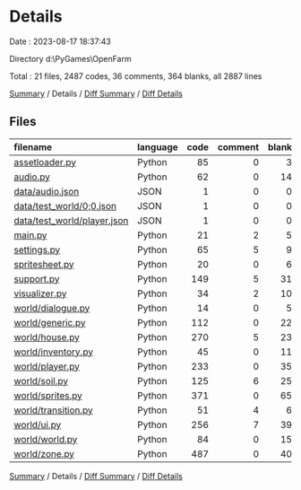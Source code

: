 # Details

Date : 2023-08-17 18:37:43

Directory d:\\PyGames\\OpenFarm

Total : 21 files,  2487 codes, 36 comments, 364 blanks, all 2887 lines

[Summary](results.md) / Details / [Diff Summary](diff.md) / [Diff Details](diff-details.md)

## Files
| filename | language | code | comment | blank | total |
| :--- | :--- | ---: | ---: | ---: | ---: |
| [assetloader.py](/assetloader.py) | Python | 85 | 0 | 3 | 88 |
| [audio.py](/audio.py) | Python | 62 | 0 | 14 | 76 |
| [data/audio.json](/data/audio.json) | JSON | 1 | 0 | 0 | 1 |
| [data/test_world/0;0.json](/data/test_world/0;0.json) | JSON | 1 | 0 | 0 | 1 |
| [data/test_world/player.json](/data/test_world/player.json) | JSON | 1 | 0 | 0 | 1 |
| [main.py](/main.py) | Python | 21 | 2 | 5 | 28 |
| [settings.py](/settings.py) | Python | 65 | 5 | 9 | 79 |
| [spritesheet.py](/spritesheet.py) | Python | 20 | 0 | 6 | 26 |
| [support.py](/support.py) | Python | 149 | 5 | 31 | 185 |
| [visualizer.py](/visualizer.py) | Python | 34 | 2 | 10 | 46 |
| [world/dialogue.py](/world/dialogue.py) | Python | 14 | 0 | 5 | 19 |
| [world/generic.py](/world/generic.py) | Python | 112 | 0 | 22 | 134 |
| [world/house.py](/world/house.py) | Python | 270 | 5 | 23 | 298 |
| [world/inventory.py](/world/inventory.py) | Python | 45 | 0 | 11 | 56 |
| [world/player.py](/world/player.py) | Python | 233 | 0 | 35 | 268 |
| [world/soil.py](/world/soil.py) | Python | 125 | 6 | 25 | 156 |
| [world/sprites.py](/world/sprites.py) | Python | 371 | 0 | 65 | 436 |
| [world/transition.py](/world/transition.py) | Python | 51 | 4 | 6 | 61 |
| [world/ui.py](/world/ui.py) | Python | 256 | 7 | 39 | 302 |
| [world/world.py](/world/world.py) | Python | 84 | 0 | 15 | 99 |
| [world/zone.py](/world/zone.py) | Python | 487 | 0 | 40 | 527 |

[Summary](results.md) / Details / [Diff Summary](diff.md) / [Diff Details](diff-details.md)